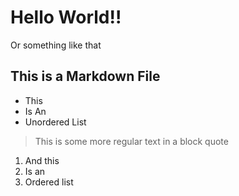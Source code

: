 # Hello World!!
Or something like that

## This is a Markdown File
- This
- Is An
- Unordered List
> This is some more regular text in a block quote
1. And this
2. Is an
3. Ordered list

